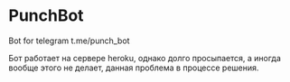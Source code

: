 # PunchBot
Bot for telegram
t.me/punch_bot

Бот работает на сервере heroku, однако долго просыпается, а иногда вообще этого не делает, данная проблема в процессе решения.
